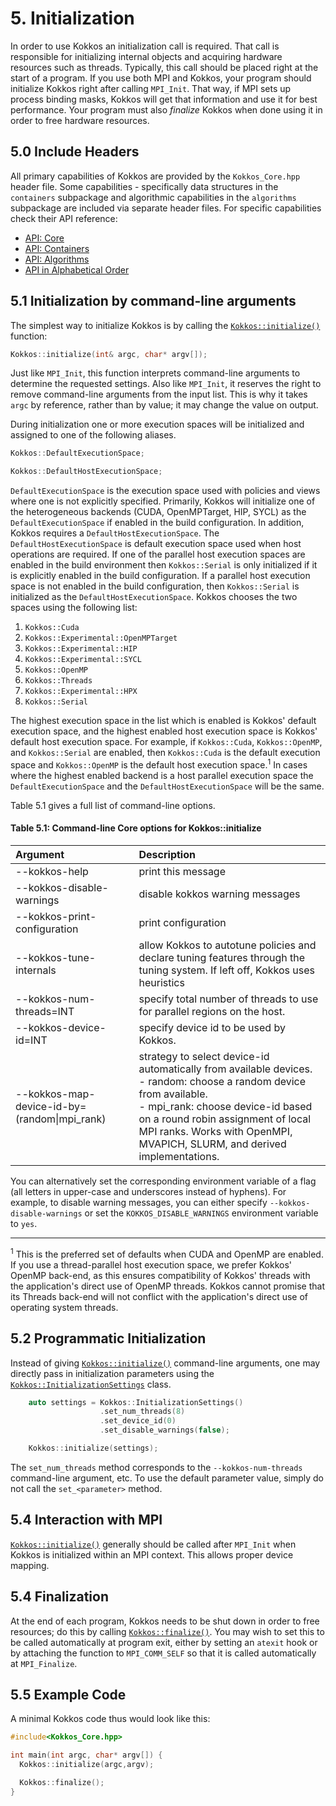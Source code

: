 # 5. Initialization

In order to use Kokkos an initialization call is required. That call is responsible for initializing internal objects and acquiring hardware resources such as threads. Typically, this call should be placed right at the start of a program. If you use both MPI and Kokkos, your program should initialize Kokkos right after calling `MPI_Init`. That way, if MPI sets up process binding masks, Kokkos will get that information and use it for best performance. Your program must also _finalize_ Kokkos when done using it in order to free hardware resources.

## 5.0 Include Headers

All primary capabilities of Kokkos are provided by the `Kokkos_Core.hpp` header file.
Some capabilities - specifically data structures in the `containers` subpackage and algorithmic capabilities in the `algorithms` subpackage are included via separate header files.
For specific capabilities check their API reference:
- [API: Core](../API/core-index)
- [API: Containers](../API/containers-index)
- [API: Algorithms](../API/algorithms-index)
- [API in Alphabetical Order](../API/alphabetical)

## 5.1 Initialization by command-line arguments

The simplest way to initialize Kokkos is by calling the [`Kokkos::initialize()`](../API/core/initialize_finalize/initialize) function:
```c++
Kokkos::initialize(int& argc, char* argv[]);
```
Just like `MPI_Init`, this function interprets command-line arguments to determine the requested settings. Also like `MPI_Init`, it reserves the right to remove command-line arguments from the input list. This is why it takes `argc` by reference, rather than by value; it may change the value on output.

During initialization one or more execution spaces will be initialized and assigned to one of the following aliases.

```c++
Kokkos::DefaultExecutionSpace;
```
```c++
Kokkos::DefaultHostExecutionSpace;
```

`DefaultExecutionSpace` is the execution space used with policies and views where one is not explicitly specified.  Primarily, Kokkos will initialize one of the heterogeneous backends (CUDA, OpenMPTarget, HIP, SYCL) as the `DefaultExecutionSpace` if enabled in the build configuration.  In addition, Kokkos requires a `DefaultHostExecutionSpace`.  The `DefaultHostExecutionSpace` is default execution space used when host operations are required.  If one of the parallel host execution spaces are enabled in the build environment then `Kokkos::Serial` is only initialized if it is explicitly enabled in the build configuration.  If a parallel host execution space is not enabled in the build configuration, then `Kokkos::Serial` is initialized as the `DefaultHostExecutionSpace`.
Kokkos chooses the two spaces using the following list:

1. `Kokkos::Cuda`
2. `Kokkos::Experimental::OpenMPTarget`
3. `Kokkos::Experimental::HIP`
4. `Kokkos::Experimental::SYCL`
5. `Kokkos::OpenMP`
6. `Kokkos::Threads`
7. `Kokkos::Experimental::HPX`
8. `Kokkos::Serial`

The highest execution space in the list which is enabled is Kokkos' default execution space, and the highest enabled host execution space is Kokkos' default host execution space. For example, if  `Kokkos::Cuda`, `Kokkos::OpenMP`, and `Kokkos::Serial` are enabled, then `Kokkos::Cuda` is the default execution space and `Kokkos::OpenMP` is the default host execution space.<sup>1</sup>  In cases where the highest enabled backend is a host parallel execution space the `DefaultExecutionSpace` and the `DefaultHostExecutionSpace` will be the same.

Table 5.1 gives a full list of command-line options.

<h4>Table 5.1: Command-line Core options for Kokkos::initialize</h4>

Argument | Description
:---      | :---
  --kokkos-help                  | print this message
  --kokkos-disable-warnings      | disable kokkos warning messages
  --kokkos-print-configuration   | print configuration
  --kokkos-tune-internals        | allow Kokkos to autotune policies and declare tuning features through the tuning system. If left off, Kokkos uses heuristics
  --kokkos-num-threads=INT       | specify total number of threads to use for parallel regions on the host.
  --kokkos-device-id=INT         | specify device id to be used by Kokkos.
  --kokkos-map-device-id-by=(random\|mpi\_rank)| strategy to select device-id automatically from available devices. </br> - random:   choose a random device from available. </br> - mpi_rank: choose device-id based on a round robin assignment of local MPI ranks. Works with OpenMPI, MVAPICH, SLURM, and derived implementations.

You can alternatively set the corresponding environment variable of a flag (all letters in upper-case and underscores instead of hyphens). For example, to disable warning messages, you can either specify `--kokkos-disable-warnings` or set the `KOKKOS_DISABLE_WARNINGS` environment variable to `yes`.

***
<sup>1</sup> This is the preferred set of defaults when CUDA and OpenMP are enabled. If you use a thread-parallel host execution space, we prefer Kokkos' OpenMP back-end, as this ensures compatibility of Kokkos' threads with the application's direct use of OpenMP threads. Kokkos cannot promise that its Threads back-end will not conflict with the application's direct use of operating system threads.

## 5.2 Programmatic Initialization

Instead of giving [`Kokkos::initialize()`](../API/core/initialize_finalize/initialize) command-line arguments, one may directly pass in initialization parameters using the [`Kokkos::InitializationSettings`](../API/core/initialize_finalize/InitializationSettings) class.

```c++
    auto settings = Kokkos::InitializationSettings()
                    .set_num_threads(8)
                    .set_device_id(0)
                    .set_disable_warnings(false);

	Kokkos::initialize(settings);
```

The `set_num_threads` method corresponds to the `--kokkos-num-threads` command-line argument, etc. To use the default parameter value, simply do not call the `set_<parameter>` method.

## 5.4 Interaction with MPI

[`Kokkos::initialize()`](../API/core/initialize_finalize/initialize) generally should be called after `MPI_Init` when Kokkos is initialized within an MPI context. This allows proper device mapping.

## 5.4 Finalization

At the end of each program, Kokkos needs to be shut down in order to free resources; do this by calling [`Kokkos::finalize()`](../API/core/initialize_finalize/finalize). You may wish to set this to be called automatically at program exit, either by setting an `atexit` hook or by attaching the function to `MPI_COMM_SELF` so that it is called automatically at `MPI_Finalize`.

## 5.5 Example Code

A minimal Kokkos code thus would look like this:

```c++
#include<Kokkos_Core.hpp>

int main(int argc, char* argv[]) {
  Kokkos::initialize(argc,argv);

  Kokkos::finalize();
}
```

